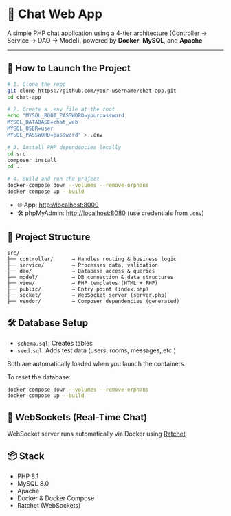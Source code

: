 
# 💬 Chat Web App

A simple PHP chat application using a 4-tier architecture (Controller → Service → DAO → Model), powered by **Docker**, **MySQL**, and **Apache**.

---

## 🚀 How to Launch the Project

```bash
# 1. Clone the repo
git clone https://github.com/your-username/chat-app.git
cd chat-app

# 2. Create a .env file at the root
echo "MYSQL_ROOT_PASSWORD=yourpassword
MYSQL_DATABASE=chat_web
MYSQL_USER=user
MYSQL_PASSWORD=password" > .env

# 3. Install PHP dependencies locally
cd src
composer install
cd ..

# 4. Build and run the project
docker-compose down --volumes --remove-orphans
docker-compose up --build
```


* 🌐 App: [http://localhost:8000](http://localhost:8000)
* 🛠️ phpMyAdmin: [http://localhost:8080](http://localhost:8080) (use credentials from `.env`)


## 🧱 Project Structure

```pgsql
src/
├── controller/      → Handles routing & business logic
├── service/         → Processes data, validation
├── dao/             → Database access & queries
├── model/           → DB connection & data structures
├── view/            → PHP templates (HTML + PHP)
├── public/          → Entry point (index.php)
├── socket/          → WebSocket server (server.php)
├── vendor/          → Composer dependencies (generated)

```


## 🛠 Database Setup

* `schema.sql`: Creates tables
* `seed.sql`: Adds test data (users, rooms, messages, etc.)

Both are automatically loaded when you launch the containers.

To reset the database:

```bash
docker-compose down --volumes --remove-orphans
docker-compose up --build
```

## 🔌 WebSockets (Real-Time Chat)

WebSocket server runs automatically via Docker using [Ratchet](http://socketo.me/).

## 📦 Stack

* PHP 8.1
* MySQL 8.0
* Apache
* Docker & Docker Compose
* Ratchet (WebSockets)
